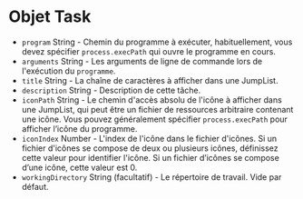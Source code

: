 # Objet Task

* `program` String - Chemin du programme à exécuter, habituellement, vous devez spécifier `process.execPath` qui ouvre le programme en cours.
* `arguments` String - Les arguments de ligne de commande lors de l'exécution du `programme`.
* `title` String - La chaîne de caractères à afficher dans une JumpList.
* `description` String - Description de cette tâche.
* `iconPath` String - Le chemin d'accès absolu de l'icône à afficher dans une JumpList, qui peut être un fichier de ressources arbitraire contenant une icône. Vous pouvez généralement spécifier `process.execPath` pour afficher l’icône du programme.
* `iconIndex` Number - L'index de l'icône dans le fichier d'icônes. Si un fichier d'icônes se compose de deux ou plusieurs icônes, définissez cette valeur pour identifier l'icône. Si un fichier d’icônes se compose d’une icône, cette valeur est 0.
* `workingDirectory` String (facultatif) - Le répertoire de travail. Vide par défaut.
